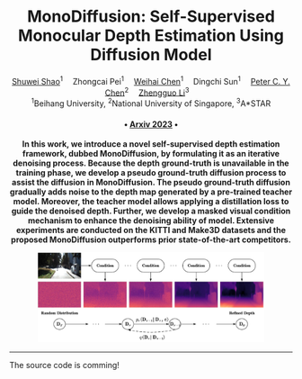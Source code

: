 <div align="center">

<h1>MonoDiffusion: Self-Supervised Monocular Depth Estimation Using Diffusion Model</h1>

<div>
    <a href='https://scholar.google.com.hk/citations?hl=zh-CN&user=ecZHSVQAAAAJ' target='_blank'>Shuwei Shao</a><sup>1</sup>&emsp;
    <a target='_blank'>Zhongcai Pei</a><sup>1</sup>&emsp;
    <a href='https://scholar.google.com.hk/citations?hl=zh-CN&user=5PoZrcYAAAAJ' target='_blank'>Weihai Chen</a><sup>1</sup>&emsp;
    <a target='_blank'>Dingchi Sun</a><sup>1</sup>&emsp;
    <a href='https://scholar.google.com.hk/citations?hl=zh-CN&user=7E0QgKUAAAAJ' target='_blank'>Peter C. Y. Chen</a><sup>2</sup>&emsp;
    <a href='https://scholar.google.com.hk/citations?hl=zh-CN&user=LiUX7WQAAAAJ' target='_blank'>Zhengguo Li</a><sup>3</sup>&emsp;
</div>
<div>
    <sup>1</sup>Beihang University, <sup>2</sup>National University of Singapore, <sup>3</sup>A*STAR
</div>


<div>
    <h4 align="center">
        • <a href="https://arxiv.org/abs/2311.07198" target='_blank'>Arxiv 2023</a> •
    </h4>
</div>

<strong>In this work, we introduce a novel self-supervised depth estimation framework, dubbed MonoDiffusion, by formulating it as an iterative denoising process. Because the depth ground-truth is unavailable in the training phase, we develop a pseudo ground-truth diffusion process to assist the diffusion in MonoDiffusion. The pseudo ground-truth diffusion gradually adds noise to the depth map generated by a pre-trained teacher model. Moreover, the teacher model allows applying a distillation loss to guide the denoised depth. Further, we develop a masked visual condition mechanism to enhance the denoising ability of model. Extensive experiments are conducted on the KITTI and Make3D datasets and the proposed MonoDiffusion outperforms prior state-of-the-art competitors. </strong>

<div style="text-align:center">
<img src="assets/teaser.jpg"  width="80%" height="80%">
</div>

---

</div>
The source code is comming!
